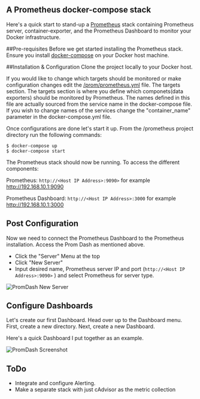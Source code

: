 ## A Prometheus docker-compose stack
Here's a quick start to stand-up a [Prometheus](http://prometheus.io/) stack containing Prometheus server, container-exporter, and the Prometheus Dashboard to monitor your Docker infrastructure.

##Pre-requisites
Before we get started installing the Prometheus stack. Ensure you install [docker-compose](https://docs.docker.com/compose/install/) on your Docker host machine.

##Installation & Configuration
Clone the project locally to your Docker host. 

If you would like to change which targets should be monitored or make configuration changes edit the [/prom/prometheus.yml](https://github.com/vegasbrianc/prometheus/blob/master/prom/prometheus.yml#L30) file. The targets section. The targets section is where you define which componets(data exporters) should be monitored by Prometheus. The names defined in this file are actually sourced from the service name in the docker-compose file. If you wish to change names of the services change the "container_name" parameter in the docker-compose.yml file. 

Once configurations are done let's start it up. From the /prometheus project directory run the following commands:

    $ docker-compose up
    $ docker-compose start

The Prometheus stack should now be running. To access the different components:

Prometheus: `http://<Host IP Address>:9090>` for example http://192.168.10.1:9090

Prometheus Dashboard: `http://<Host IP Address>:3000` for example http://192.168.10.1:3000

## Post Configuration
Now we need to connect the Prometheus Dashboard to the Prometheus installation. Access the Prom Dash as mentioned above. 
* Click the "Server" Menu at the top
* Click "New Server"
* Input desired name, Prometheus server IP and port (`http://<Host IP Address>:9090>` ) and select Prometheus for server type.

![PromDash New Server](https://github.com/vegasbrianc/prometheus/blob/master/New_server.png)

## Configure Dashboards
Let's create our first Dashboard. Head over up to the Dashboard menu. First, create a new directory. Next, create a new Dashboard.

Here's a quick Dashboard I put together as an example.

![PromDash Screenshot](https://github.com/vegasbrianc/prometheus/blob/master/Dashboard_example.png)

## ToDo
* Integrate and configure Alerting.
* Make a separate stack with just cAdvisor as the metric collection
 
